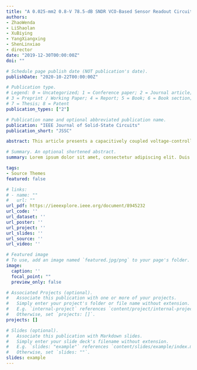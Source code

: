 ```yaml
---
title: "A 0.025-mm2 0.8-V 78.5-dB SNDR VCO-Based Sensor Readout Circuit in a Hybrid PLL- ΔΣ M Structure"
authors:
- ZhaoWenda
- LiShaolan
- XuBiying
- YangXiangxing
- ShenLinxiao
- director
date: "2019-12-30T00:00:00Z"
doi: ""

# Schedule page publish date (NOT publication's date).
publishDate: "2020-10-22T00:00:00Z"

# Publication type.
# Legend: 0 = Uncategorized; 1 = Conference paper; 2 = Journal article;
# 3 = Preprint / Working Paper; 4 = Report; 5 = Book; 6 = Book section;
# 7 = Thesis; 8 = Patent
publication_types: ["2"]

# Publication name and optional abbreviated publication name.
publication: "IEEE Journal of Solid-State Circuits"
publication_short: "JSSC"

abstract: This article presents a capacitively coupled voltage-controlled oscillator (VCO)-based sensor readout featuring a hybrid phase-locked loop (PLL)-ΔΣ modulator structure. It leverages phase-locking and phase-frequency detector (PFD) array to concurrently perform quantization and dynamic element matching (DEM), much-reducing hardware/power compared with the existing VCO-based readouts' counting scheme. A low-cost in-cell data-weighted averaging (DWA) scheme is presented to enable a highly linear tri-level digital-to-analog converter (DAC). Fabricated in 40-nm CMOS, the prototype readout achieves 78-dB SNDR in 10-kHz bandwidth, consuming 4.68 μW and 0.025-mm 2 active area. With 172-dB Schreier figure of merit, its efficiency advances the state-of-the-art VCO-based readouts by 50×

# Summary. An optional shortened abstract.
summary: Lorem ipsum dolor sit amet, consectetur adipiscing elit. Duis posuere tellus ac convallis placerat. Proin tincidunt magna sed ex sollicitudin condimentum.

tags:
- Source Themes
featured: false

# links:
# - name: ""
#   url: ""
url_pdf: https://ieeexplore.ieee.org/document/8945232
url_code: ''
url_dataset: ''
url_poster: ''
url_project: ''
url_slides: ''
url_source: ''
url_video: ''

# Featured image
# To use, add an image named `featured.jpg/png` to your page's folder. 
image:
  caption: ''
  focal_point: ""
  preview_only: false

# Associated Projects (optional).
#   Associate this publication with one or more of your projects.
#   Simply enter your project's folder or file name without extension.
#   E.g. `internal-project` references `content/project/internal-project/index.md`.
#   Otherwise, set `projects: []`.
projects: []

# Slides (optional).
#   Associate this publication with Markdown slides.
#   Simply enter your slide deck's filename without extension.
#   E.g. `slides: "example"` references `content/slides/example/index.md`.
#   Otherwise, set `slides: ""`.
slides: example
---
```

